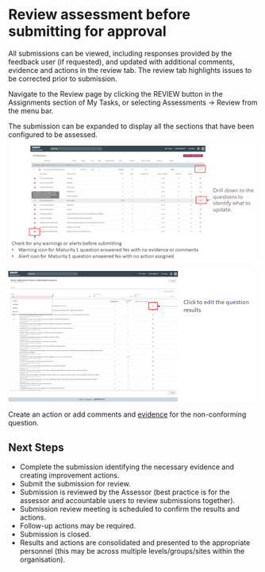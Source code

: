 # Review assessment before submitting for approval

All submissions can be viewed, including responses provided by the feedback user (if requested), and updated with additional comments, evidence and actions in the review tab. The review tab highlights issues to be corrected prior to submission.

Navigate to the Review page by clicking the REVIEW button in the Assignments section of My Tasks, or selecting Assessments -> Review from the menu bar.

The submission can be expanded to display all the sections that have been configured to be assessed.

![Image](../assets/screenshots/jobs/reviewSubmissionAccountable.png)

![Image](../assets/screenshots/jobs/AccReview-editresults.png)

Create an action or add comments and [evidence](/jobs/upload-evidence.html) for the non-conforming question.




## Next Steps
- Complete the submission identifying the necessary evidence and creating improvement actions.
- Submit the submission for review.
- Submission is reviewed by the Assessor (best practice is for the assessor and accountable users to review submissions together).
- Submission review meeting is scheduled to confirm the results and actions.
- Follow-up actions may be required.
- Submission is closed.
- Results and actions are consolidated and presented to the appropriate personnel (this may be across multiple levels/groups/sites within the organisation). 